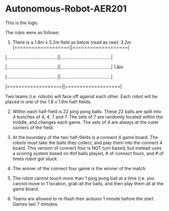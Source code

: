 # Autonomous-Robot-AER201

This is the logic

The rules were as follows:

1) There is a 1.8m x 3.2m field as below (read as raw):
                    3.2m
|===================||===================|

|........................................||........................................|

|........................................||........................................| 1.8m

|........................................||........................................|

|===================||===================|

Two teams (i.e. robots) will face off against each other. Each robot will be placed in one of the 1.8 x 1.6m half-fields.

2) Within each half-field is 22 ping pong balls. These 22 balls are split into 4 bunches of 4, 4, 7 and 7. The sets of 7 are randomly located within the middle, and changes each game. The sets of 4 are always at the outer corners of the field.

3) At the boundary of the two half-fields is a connect 4 game board. The robots must take the balls they collect, and play them into the connect 4 board. This version of connect four is NOT turn based, but instead uses a scoring system based on #of balls played, # of connect fours, and # of times robot got stuck.

4) The winner of the connect four game is the winner of the match. 

5) The robot cannot touch more than 1 ping pong ball at a time (i.e. you cannot move to 1 location, grab all the balls, and then play them all at the game board.

6) Teams are allowed to re-flash their arduino 1 minute before the start. Games last 7 minutes.
